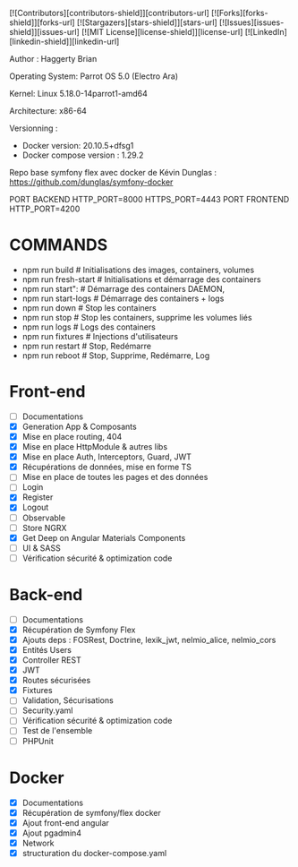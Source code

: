 [![Contributors][contributors-shield]][contributors-url]
[![Forks][forks-shield]][forks-url]
[![Stargazers][stars-shield]][stars-url]
[![Issues][issues-shield]][issues-url]
[![MIT License][license-shield]][license-url]
[![LinkedIn][linkedin-shield]][linkedin-url]

Author : Haggerty Brian

Operating System: Parrot OS 5.0 (Electro Ara)

Kernel: Linux 5.18.0-14parrot1-amd64

Architecture: x86-64

Versionning : 

- Docker version: 20.10.5+dfsg1
- Docker compose version : 1.29.2

Repo base symfony flex avec docker de Kévin Dunglas :
https://github.com/dunglas/symfony-docker

PORT BACKEND HTTP_PORT=8000 HTTPS_PORT=4443
PORT FRONTEND HTTP_PORT=4200

# COMMANDS 
- npm run build       # Initialisations des images, containers, volumes
- npm run fresh-start # Initialisations et démarrage des containers
- npm run start":     # Démarrage des containers DAEMON,
- npm run start-logs  # Démarrage des containers + logs
- npm run down        # Stop les containers
- npm run stop        # Stop les containers, supprime les volumes liés 
- npm run logs        # Logs des containers
- npm run fixtures    # Injections d'utilisateurs
- npm run restart     # Stop, Redémarre
- npm run reboot      # Stop, Supprime, Redémarre, Log

# Front-end 
- [ ] Documentations
- [x] Generation App & Composants
- [x] Mise en place routing, 404
- [x] Mise en place HttpModule & autres libs
- [x] Mise en place Auth, Interceptors, Guard, JWT
- [x] Récupérations de données, mise en forme TS
- [ ] Mise en place de toutes les pages et des données
- [ ] Login
- [x] Register
- [x] Logout
- [ ] Observable
- [ ] Store NGRX
- [x] Get Deep on Angular Materials Components 
- [ ] UI & SASS
- [ ] Vérification sécurité & optimization code

# Back-end 
- [ ] Documentations
- [x] Récupération de Symfony Flex
- [x] Ajouts deps : FOSRest, Doctrine, lexik_jwt, nelmio_alice, nelmio_cors 
- [x] Entités Users
- [x] Controller REST
- [x] JWT
- [x] Routes sécurisées
- [x] Fixtures
- [ ] Validation, Sécurisations
- [ ] Security.yaml
- [ ] Vérification sécurité & optimization code
- [ ] Test de l'ensemble
- [ ] PHPUnit

# Docker 
- [x] Documentations
- [x] Récupération de symfony/flex docker 
- [x] Ajout front-end angular 
- [x] Ajout pgadmin4 
- [x] Network
- [x] structuration du docker-compose.yaml

